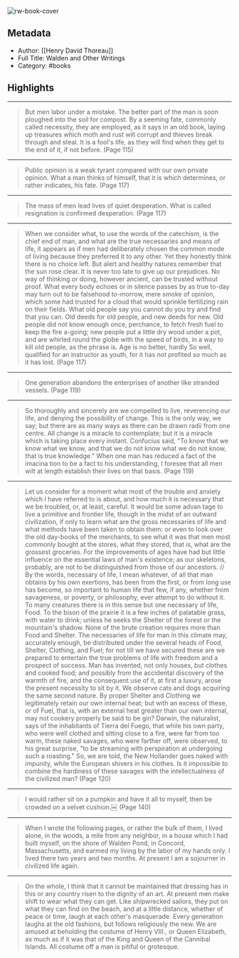 ![rw-book-cover](https://books.google.com/books/content?id=6QO457OUNpEC&printsec=frontcover&img=1&zoom=5&edge=curl&source=public)

## Metadata
- Author: [[Henry David Thoreau]]
- Full Title: Walden and Other Writings
- Category: #books

## Highlights
***

> But men labor under a mistake. The better part of the man is soon ploughed into the soil for compost. By a seeming fate, commonly called necessity, they are employed, as it says in an old book, laying up treasures which moth and rust will corrupt and thieves break through and steal. It is a fool's life, as they will find when they get to the end of it, if not before. (Page 115)

***

> Public opinion is a weak tyrant compared with our own private opinion. What a man thinks of himself, that it is which determines, or rather indicates, his fate. (Page 117)

***

> The mass of men lead lives of quiet desperation. What is called resignation is confirmed desperation. (Page 117)

***

> When we consider what, to use the words of the catechism, is the chief end of man, and what are the true necessaries and means of life, it appears as if men had deliberately chosen the common mode of living because they preferred it to any other. Yet they honestly think there is no choice left. But alert and healthy natures remember that the sun rose clear. It is never too late to give up our prejudices. No way of thinking or doing, however ancient, can be trusted without proof. What every body echoes or in silence passes by as true to-day may turn out to be falsehood to-morrow, mere smoke of opinion, which some had trusted for a cloud that would sprinkle fertilizing rain on their fields. What old people say you cannot do you try and find that you can. Old deeds for old people, and new deeds for new. Old people did not know enough once, perchance, to fetch fresh fuel to keep the fire a-going; new people put a little dry wood under a pot, and are whirled round the globe with the speed of birds, in a way to kill old people, as the phrase is. Age is no better, hardly So well, qualified for an instructor as youth, for it has not profited so much as it has lost. (Page 117)

***

> One generation abandons the enterprises of another like stranded vessels. (Page 119)

***

> So thoroughly and sincerely are we compelled to live, reverencing our life, and denying the possibility of change. This is the only way, we say; but there are as many ways as there can be drawn radii from one centre. All change is a miracle to contemplate; but it is a miracle which is taking place every instant. Confucius said, "To know that we know what we know, and that we do not know what we do not know, that is true knowledge." When one man has reduced a fact of the imacina tion to be a fact to his understanding, I foresee that all men wilt at length establish their lives on that basis. (Page 119)

***

> Let us consider for a moment what most of the trouble and anxiety which I have referred to is about, and how much it is necessary that we be troubled, or, at least, careful. It would be some advan tage to live a primitive and frontier life, though in the midst of an outward civilization, if only to learn what are the gross necessaries of life and what methods have been taken to obtain them: or even to look over the old day-books of the merchants, to see what it was that men most commonly bought at the stores, what they stored, that is, what are the grossest groceries. For the improvements of ages have had but little influence on the essential laws of man's existence; as our skeletons, probably, are not to be distinguished from those of our ancestors. // By the words, necessary of life, I mean whatever, of all that man obtains by his own exertions, has been from the first, or from long use has become, so important to human life that few, if any, whether from savageness, or poverty, or philosophy, ever attempt to do without it. To many creatures there is in this sense but one necessary of life, Food. To the bison of the prairie it is a few inches of palatable grass, with water to drink; unless he seeks the Shelter of the forest or the mountain's shadow. None of the brute creation requires more than Food and Shelter. The necessaries of life for man in this climate may, accurately enough, be distributed under the several heads of Food, Shelter, Clothing, and Fuel; for not till we have secured these are we prepared to entertain the true problems of life with freedom and a prospect of success. Man has invented, not only houses, but clothes and cooked food; and possibly from the accidental discovery of the warmth of fire, and the consequent use of it, at first a luxury, arose the present necessity to sit by it. We observe cats and dogs acquiring the same second nature. By proper Shelter and Clothing we legitimately retain our own internal heat; but with an excess of these, or of Fuel, that is, with an external heat greater than our own internal, may not cookery properly be said to be gin? Darwin, the naturalist, says of the inhabitants of Tierra del Fuego, that while his own party, who were well clothed and sitting close to a fire, were far from too warm, these naked savages, who were farther off, were observed, to his great surprise, "to be streaming with perspiration at undergoing such a roasting." So, we are told, the New Hollander goes naked with impunity, while the European shivers in his clothes. Is it impossible to combine the hardiness of these savages with the intellectualness of the civilized man? (Page 120)

***

> I would rather sit on a pumpkin and have it all to myself, then be crowded on a velvet cushion.￼ (Page 140)

***

> When I wrote the following pages, or rather the bulk of them, I lived alone, in the woods, a mile from any neighbor, in a house which I had built myself, on the shore of Walden Pond, in Concord, Massachusetts, and earmed my living by the labor of my hands only. I lived there two years and two months. At present I am a sojourner in civilized life again.

***

> On the whole, I think that it cannot be maintained that dressing has in this or any country risen to the dignity of an art. At present men make shift to wear what they can get. Like shipwrecked sailors, they put on what they can find on the beach, and at a little distance, whether of peace or time, laugh at each other's masquerade. Every generation laughs at the old fashions, but follows religiously the new. We are amused at beholding the costume of Henry VIII., or Queen Elizabeth, as much as if it was that of the King and Queen of the Cannibal Islands. All costume off a man is pitiful or grotesque.

